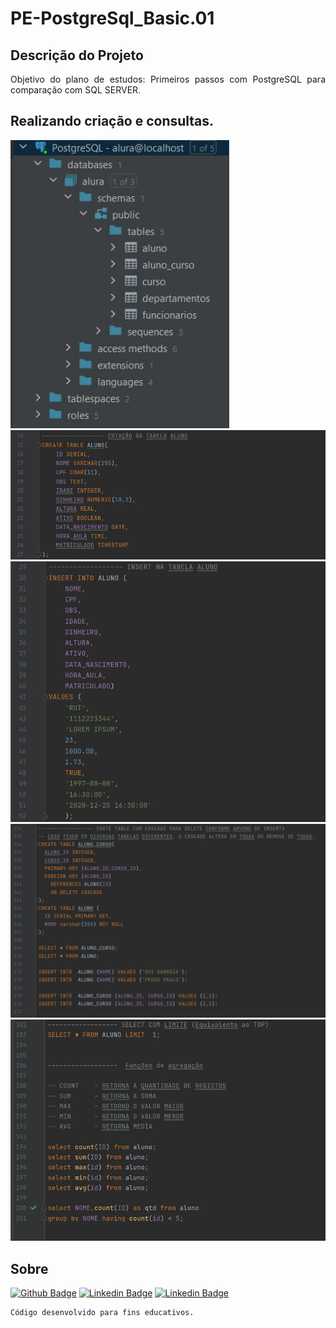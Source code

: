 # PE-PostgreSql_Basic.01

## Descrição do Projeto
<p align="justify"> Objetivo do plano de estudos: Primeiros passos com PostgreSQL para comparação com SQL SERVER.
</p>

## Realizando criação e consultas.


<p align="left">
  <img src="https://github.com/barbosahub/PE-PostgreSql_Basic.01/blob/main/Images/Tables.JPG" width="350" alt="accessibility text">
  <img src="https://github.com/barbosahub/PE-PostgreSql_Basic.01/blob/main/Images/CREATE.JPG" width="650" alt="accessibility text">
  <img src="https://github.com/barbosahub/PE-PostgreSql_Basic.01/blob/main/Images/INSERT.JPG" width="650" alt="accessibility text">
  <img src="https://github.com/barbosahub/PE-PostgreSql_Basic.01/blob/main/Images/CREATECASCADE.JPG" width="650" alt="accessibility text">
  <img src="https://github.com/barbosahub/PE-PostgreSql_Basic.01/blob/main/Images/LIMIT.JPG" width="650" alt="accessibility text">
</p>

## Sobre
[![Github Badge](https://img.shields.io/badge/-Github-000?style=flat-square&logo=Github&logoColor=white&link=https://github.com/barbosahub)](https://github.com/barbosahub)
[![Linkedin Badge](https://img.shields.io/badge/-LinkedIn-blue?style=flat-square&logo=Linkedin&logoColor=white&link=https://www.linkedin.com/in/brui/)](https://www.linkedin.com/in/brui/)
[![Linkedin Badge](https://img.shields.io/badge/Curso-Alura-yellow?style=flat-square&logo=&logoColor=white&link=https://cursos.alura.com.br/course/introducao-postgresql-primeiros-passos)](https://cursos.alura.com.br/course/introducao-postgresql-primeiros-passos)

```sh
Código desenvolvido para fins educativos.
```









